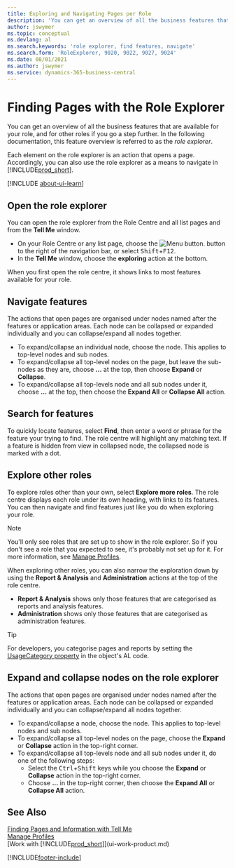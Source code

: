 ```yaml
---
title: Exploring and Navigating Pages per Role
description: 'You can get an overview of all the business features that are available for your role, and for other roles, with the Role Explorer.'
author: jswymer
ms.topic: conceptual
ms.devlang: al
ms.search.keywords: 'role explorer, find features, navigate'
ms.search.form: 'RoleExplorer, 9020, 9022, 9027, 9024'
ms.date: 08/01/2021
ms.author: jswymer
ms.service: dynamics-365-business-central
---
```


# Finding Pages with the Role Explorer

You can get an overview of all the business features that are available for your role, and for other roles if you go a step further. In the following documentation, this feature overview is referred to as the *role explorer*.

Each element on the role explorer is an action that opens a page. Accordingly, you can also use the role explorer as a means to navigate in [!INCLUDE[prod_short](includes/prod_short.md)].

[!INCLUDE [about-ui-learn](includes/about-ui-learn.md)]

## Open the role explorer

You can open the role explorer from the Role Centre and all list pages and from the **Tell Me** window.

- On your Role Centre or any list page, choose the ![Menu button.](media/ui_menu_button.png "Menu button") button to the right of the navigation bar, or select <kbd>Shift</kbd>+<kbd>F12</kbd>.
- In the **Tell Me** window, choose the **exploring** action at the bottom.

When you first open the role centre, it shows links to most features available for your role.

## Navigate features

The actions that open pages are organised under nodes named after the features or application areas. Each node can be collapsed or expanded individually and you can collapse/expand all nodes together.

- To expand/collapse an individual node, choose the node. This applies to top-level nodes and sub nodes.
- To expand/collapse all top-level nodes on the page, but leave the sub-nodes as they are, choose **...** at the top, then choose **Expand** or **Collapse**.
- To expand/collapse all top-levels node and all sub nodes under it, choose **...** at the top, then choose the **Expand All** or **Collapse All** action.

## Search for features

To quickly locate features, select **Find**, then enter a word or phrase for the feature your trying to find. The role centre will highlight any matching text. If a feature is hidden from view in collapsed node, the collapsed node is marked with a dot. 

## Explore other roles

To explore roles other than your own, select **Explore more roles**. The role centre displays each role under its own heading, with links to its features. You can then navigate and find features just like you do when exploring your role.

> [!NOTE]
> You'll only see roles that are set up to show in the role explorer. So if you don't see a role that you expected to see, it's probably not set up for it. For more information, see [Manage Profiles](admin-users-profiles-roles.md). 

When exploring other roles, you can also narrow the exploration down by using the **Report & Analysis** and **Administration** actions at the top of the role centre.

- **Report & Analysis** shows only those features that are categorised as reports and analysis features.
- **Administration** shows only those features that are categorised as administration features.

> [!TIP]
> For developers, you categorise pages and reports by setting the [UsageCategory property](/dynamics365/business-central/dev-itpro/developer/properties/devenv-usagecategory-property) in the object's AL code.
<!--
 
## Role explorer actions

There a several actions along the top of the role explorer to help you locate features of your role and other roles.

|Action|Description|
|------|------|
|**All**|Shows all features that are related to the role.|
|**Find**|Lets you enter a word or phrase to quickly locate feature names that match.|
|**Explore more roles**|All business features that are available for all roles including your own. When exploring all roles, the other actions work the same way, except for all roles shown. **NOTE:** You will only see roles that are set up to show in role explorer. For more information, see [Manage Profiles](admin-users-profiles-roles.md).  |
|**Report & Analysis**|This action Shows only those features that are categorized as reports and analysis features.|
|**Administration**|Shows only those features that are categorized as administration features.|



<!--
Choose the **Find** action at the top of the role explorer to quickly locate feature names that contain a certain term.

Choose the **Explore more roles** action at the top of the role explorer to get an overview of all business features that are available for all roles including your own.

> [!NOTE]
> Only Role Center actions for profiles where the **Show in Role Explorer** check box is selected will appear on the extended version of the role explorer (shown with the **Explore more roles** action). For more information, see [Manage Profiles](admin-users-profiles-roles.md).
-->

## Expand and collapse nodes on the role explorer

The actions that open pages are organised under nodes named after the features or application areas. Each node can be collapsed or expanded individually and you can collapse/expand all nodes together.

- To expand/collapse a node, choose the node. This applies to top-level nodes and sub nodes.
- To expand/collapse all top-level nodes on the page, choose the **Expand** or **Collapse** action in the top-right corner.
- To expand/collapse all top-levels node and all sub nodes under it, do one of the following steps:
  - Select the <kbd>Ctrl</kbd>+<kbd>Shift</kbd> keys while you choose the **Expand** or **Collapse** action in the top-right corner.
  - Choose **...** in the top-right corner, then choose the **Expand All** or **Collapse All** action.

## See Also
[Finding Pages and Information with Tell Me](ui-search.md)  
[Manage Profiles](admin-users-profiles-roles.md)  
[Work with [!INCLUDE[prod_short](includes/prod_short.md)]](ui-work-product.md)  

[!INCLUDE[footer-include](includes/footer-banner.md)]